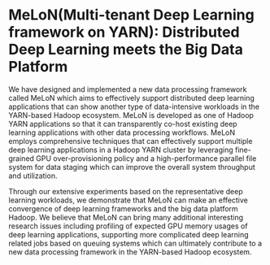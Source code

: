 # MeLoN(Multi-tenant Deep Learning framework on YARN): Distributed Deep Learning meets the Big Data Platform

We have designed and implemented a new data processing framework called MeLoN which aims to effectively support distributed deep learning applications that can show another type of data-intensive workloads in the YARN-based Hadoop ecosystem. MeLoN is developed as one of Hadoop YARN applications so that it can transparently co-host existing deep learning applications with other data processing workflows. MeLoN employs comprehensive techniques that can effectively support multiple deep learning applications in a Hadoop YARN cluster by leveraging fine-grained GPU over-provisioning policy and a high-performance parallel file system for data staging which can improve the overall system throughput and utilization. 

Through our extensive experiments based on the representative deep learning workloads, we demonstrate that MeLoN can make an effective convergence of deep learning frameworks and the big data platform Hadoop. We believe that MeLoN can bring many additional interesting research issues including profiling of expected GPU memory usages of deep learning applications, supporting more complicated deep learning related jobs based on queuing systems which can ultimately contribute to a new data processing framework in the YARN-based Hadoop ecosystem.
